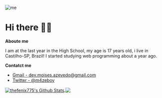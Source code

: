 ![me](https://user-images.githubusercontent.com/61628458/117832495-e9d0d200-b24b-11eb-9c05-1d3a902677cf.png)

# Hi there 🖐🏻

**Aboute me**

I am at the last year in the High School, my age is 17 years old, i live in Castilho-SP, Brazil!
I started studying web programming about a year ago.

**Contatct me**

* <a href="mailto:dev.moises.azevedo@gmail.com">Gmail - dev.moises.azevedo@gmail.com</a>
* <a href="https://twitter/m4zeboy">Twitter - @m4zeboy</a>


<a href="https://github.com/thefenix775">
<img align="center" alt="thefenix775's Github Stats" src="https://github-readme-stats.codestackr.vercel.app/api?username=thefenix775&show_icons=true&hide_border=true&count_private=true&include_all_commits=true&theme=radical" />
</a>

<a href="https://github.com/thefenix775">
  <img align="center" src="https://github-readme-stats.anuraghazra1.vercel.app/api/top-langs/?username=thefenix775&layout=compact&theme=radical" />
</a>
